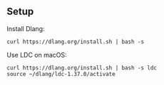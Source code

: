 ## Setup

Install Dlang:

```
curl https://dlang.org/install.sh | bash -s
```

Use LDC on macOS:
```
curl https://dlang.org/install.sh | bash -s ldc
source ~/dlang/ldc-1.37.0/activate
```
